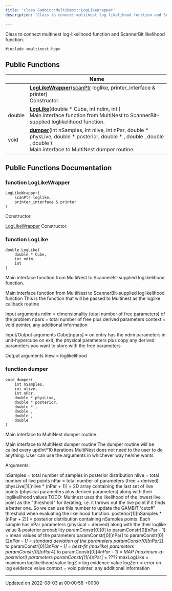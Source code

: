 ```yaml
---
title: 'class Gambit::MultiNest::LogLikeWrapper'
description: 'Class to connect multinest log-likelihood function and ScannerBit likelihood function. '

---
```









Class to connect multinest log-likelihood function and ScannerBit likelihood function. 


`#include <multinest.hpp>`

## Public Functions

|                | Name           |
| -------------- | -------------- |
| | **[LogLikeWrapper](/documentation/code/darkbit_development/classes/classgambit_1_1multinest_1_1loglikewrapper/#function-loglikewrapper)**([scanPtr](/documentation/code/darkbit_development/namespaces/namespacegambit_1_1multinest/#typedef-scanptr) loglike, printer_interface & printer)<br>Constructor.  |
| double | **[LogLike](/documentation/code/darkbit_development/classes/classgambit_1_1multinest_1_1loglikewrapper/#function-loglike)**(double * Cube, int ndim, int )<br>Main interface function from MultiNest to ScannerBit-supplied loglikelihood function.  |
| void | **[dumper](/documentation/code/darkbit_development/classes/classgambit_1_1multinest_1_1loglikewrapper/#function-dumper)**(int nSamples, int nlive, int nPar, double * physLive, double * posterior, double * , double , double , double )<br>Main interface to MultiNest dumper routine.  |

## Public Functions Documentation

### function LogLikeWrapper

```
LogLikeWrapper(
    scanPtr loglike,
    printer_interface & printer
)
```

Constructor. 

[LogLikeWrapper](/documentation/code/darkbit_development/classes/classgambit_1_1multinest_1_1loglikewrapper/) Constructor. 


### function LogLike

```
double LogLike(
    double * Cube,
    int ndim,
    int 
)
```

Main interface function from MultiNest to ScannerBit-supplied loglikelihood function. 

Main interface function from MultiNest to ScannerBit-supplied loglikelihood function This is the function that will be passed to Multinest as the loglike callback routine

Input arguments ndim = dimensionality (total number of free parameters) of the problem npars = total number of free plus derived parameters context = void pointer, any additional information

Input/Output arguments Cube[npars] = on entry has the ndim parameters in unit-hypercube on exit, the physical parameters plus copy any derived parameters you want to store with the free parameters

Output arguments lnew = loglikelihood 


### function dumper

```
void dumper(
    int nSamples,
    int nlive,
    int nPar,
    double * physLive,
    double * posterior,
    double * ,
    double ,
    double ,
    double 
)
```

Main interface to MultiNest dumper routine. 

Main interface to MultiNest dumper routine The dumper routine will be called every updInt*10 iterations MultiNest does not need to the user to do anything. User can use the arguments in whichever way he/she wants

Arguments:

nSamples = total number of samples in posterior distribution nlive = total number of live points nPar = total number of parameters (free + derived) physLive[1][nlive * (nPar + 1)] = 2D array containing the last set of live points (physical parameters plus derived parameters) along with their loglikelihood values TODO: Multinest uses the likelihood of the lowest live point as the "threshold" for iterating, i.e. it throws out the live point if it finds a better one. So we can use this number to update the GAMBIT 'cutoff' threshold when evaluating the likelihood function. posterior[1][nSamples * (nPar + 2)] = posterior distribution containing nSamples points. Each sample has nPar parameters (physical + derived) along with the their loglike value & posterior probability paramConstr[0][0] to paramConstr[0][nPar - 1] = mean values of the parameters paramConstr[0][nPar] to paramConstr[0][2*nPar - 1] = standard deviation of the parameters paramConstr[0][nPar*2] to paramConstr[0][3*nPar - 1] = best-fit (maxlike) parameters paramConstr[0][nPar*4] to paramConstr[0][4*nPar - 1] = MAP (maximum-a-posteriori) parameters paramConstr[1][4*nPar] = ???? maxLogLike = maximum loglikelihood value logZ = log evidence value logZerr = error on log evidence value context = void pointer, any additional information 


-------------------------------

Updated on 2022-08-03 at 00:00:58 +0000